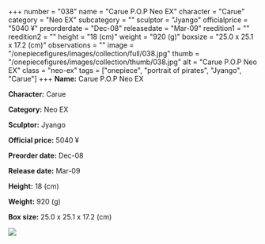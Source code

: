 +++
number = "038"
name = "Carue P.O.P Neo EX"
character = "Carue"
category = "Neo EX"
subcategory = ""
sculptor = "Jyango"
officialprice = "5040 ¥"
preorderdate = "Dec-08"
releasedate = "Mar-09"
reedition1 = ""
reedition2 = ""
height = "18 (cm)"
weight = "920 (g)"
boxsize = "25.0 x 25.1 x 17.2 (cm)"
observations = ""
image = "/onepiecefigures/images/collection/full/038.jpg"
thumb = "/onepiecefigures/images/collection/thumb/038.jpg"
alt = "Carue P.O.P Neo EX"
class = "neo-ex"
tags = ["onepiece", "portrait of pirates", "Jyango", "Carue"]
+++
**Name:** Carue P.O.P Neo EX

**Character:** Carue

**Category:** Neo EX 

**Sculptor:** Jyango

**Official price:** 5040 ¥

**Preorder date:** Dec-08

**Release date:** Mar-09

**Height:** 18 (cm)

**Weight:** 920 (g)

**Box size:** 25.0 x 25.1 x 17.2 (cm)

<img src="/onepiecefigures/images/collection/thumb/038.jpg">